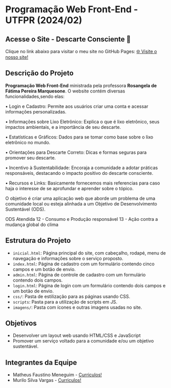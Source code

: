 # Programação Web Front-End - UTFPR (2024/02)

## Acesse o Site - Descarte Consciente 🚀

Clique no link abaixo para visitar o meu site no GitHub Pages:
[🌐 Visite o nosso site!](https://matheusmeneguim.github.io/programacao-web-front-end-2024/)

## Descrição do Projeto
**Programação Web Front-End** ministrada pela professora **Rosangela de Fátima Pereira Marquesone**. O website contém diversas funcionalidades,sendo elas:

  • Login e Cadastro: Permite aos usuários criar uma conta e acessar informações personalizadas.
  
  • Informações sobre Lixo Eletrônico: Explica o que é lixo eletrônico, seus impactos ambientais, e a importância de seu descarte.
  
  • Estatísticas e Gráficos: Dados para se tomar como base sobre o lixo eletrônico no mundo.
  
  • Orientações para Descarte Correto: Dicas e formas seguras para promover seu descarte.
  
  • Incentivo à Sustentabilidade: Encoraja a comunidade a adotar práticas responsáveis, destacando o impacto positivo do descarte consciente.
  
  • Recursos e Links: Basicamente fornecemos mais referencias para caso haja o interesse de se aprofundar e aprender sobre o tópico.

  
O objetivo é criar uma aplicação web que aborde um problema de uma comunidade local ou esteja alinhada a um Objetivo de Desenvolvimento Sustentável (ODS).


ODS Atendida 
12 - Consumo e Produção responsável
13 - Ação contra a mudança global do clima

## Estrutura do Projeto
- `inicial.html`: Página principal do site, com cabeçalho, rodapé, menu de navegação e informações sobre o serviço proposto.
- `index.html`: Página de cadastro com um formulário contendo cinco campos e um botão de envio.
- `admin.html`: Página de controle de cadastro com um formulário contendo dois campos.
- `login.html`: Página de login com um formulário contendo dois campos e um botão de envio.
- `css/`: Pasta de estilização para as páginas usando CSS.
- `scripts`: Pasta para a utilização de scripts em JS.
- `imagens/`: Pasta com ícones e outras imagens usadas no site.

## Objetivos
- Desenvolver um layout web usando HTML/CSS e JavaScript
- Promover um serviço voltado para a comunidade e/ou um objetivo sustentável.

## Integrantes da Equipe
- Matheus Faustino Meneguim - [Curriculos!](https://drive.google.com/drive/folders/1PKoJaHZH3ylIB8HT6VjdvgiyUp8weRv2?usp=drive_link)
- Murilo Silva Vargas - [Curriculos!](https://drive.google.com/drive/folders/1PKoJaHZH3ylIB8HT6VjdvgiyUp8weRv2?usp=drive_link)

